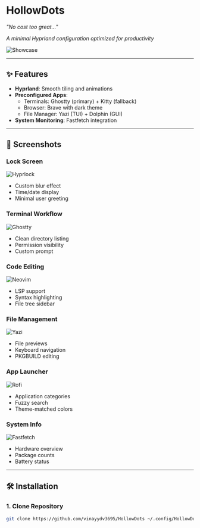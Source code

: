 # HollowDots

_"No cost too great..."_

_A minimal Hyprland configuration optimized for productivity_

![Showcase](Screenshots/hyprlock_preview.png)

---

## ✨ Features

- **Hyprland**: Smooth tiling and animations
- **Preconfigured Apps**:
  - Terminals: Ghostty (primary) + Kitty (fallback)
  - Browser: Brave with dark theme
  - File Manager: Yazi (TUI) + Dolphin (GUI)
- **System Monitoring**: Fastfetch integration

---

## 📸 Screenshots

### Lock Screen

![Hyprlock](Screenshots/hyprlock_preview.png)

- Custom blur effect
- Time/date display
- Minimal user greeting

### Terminal Workflow

![Ghostty](Screenshots/ghostty.png)

- Clean directory listing
- Permission visibility
- Custom prompt

### Code Editing

![Neovim](Screenshots/neovim.png)

- LSP support
- Syntax highlighting
- File tree sidebar

### File Management

![Yazi](Screenshots/yazi.png)

- File previews
- Keyboard navigation
- PKGBUILD editing

### App Launcher

![Rofi](Screenshots/rofi.png)

- Application categories
- Fuzzy search
- Theme-matched colors

### System Info

![Fastfetch](Screenshots/fastfetch.png)

- Hardware overview
- Package counts
- Battery status

---

## 🛠️ Installation

### 1. Clone Repository

```bash
git clone https://github.com/vinayydv3695/HollowDots ~/.config/HollowDots
```
